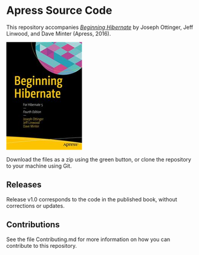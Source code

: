 # Apress Source Code

This repository accompanies [*Beginning Hibernate*](http://www.apress.com/9781484223185) by Joseph Ottinger, Jeff Linwood, and Dave Minter (Apress, 2016).

![Cover image](9781484223185.jpg)

Download the files as a zip using the green button, or clone the repository to your machine using Git.

## Releases

Release v1.0 corresponds to the code in the published book, without corrections or updates.

## Contributions

See the file Contributing.md for more information on how you can contribute to this repository.
